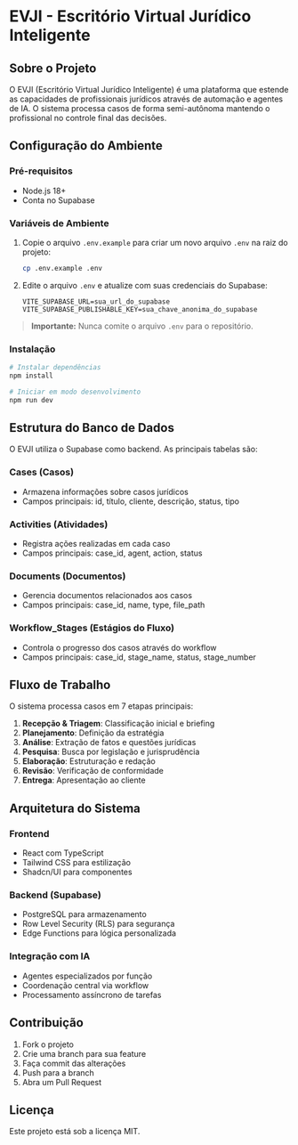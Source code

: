 
# EVJI - Escritório Virtual Jurídico Inteligente

## Sobre o Projeto

O EVJI (Escritório Virtual Jurídico Inteligente) é uma plataforma que estende as capacidades de profissionais jurídicos através de automação e agentes de IA. O sistema processa casos de forma semi-autônoma mantendo o profissional no controle final das decisões.

## Configuração do Ambiente

### Pré-requisitos

- Node.js 18+
- Conta no Supabase

### Variáveis de Ambiente

1. Copie o arquivo `.env.example` para criar um novo arquivo `.env` na raiz do projeto:
   ```bash
   cp .env.example .env
   ```

2. Edite o arquivo `.env` e atualize com suas credenciais do Supabase:
   ```env
   VITE_SUPABASE_URL=sua_url_do_supabase
   VITE_SUPABASE_PUBLISHABLE_KEY=sua_chave_anonima_do_supabase
   ```

> **Importante:** Nunca comite o arquivo `.env` para o repositório.

### Instalação

```bash
# Instalar dependências
npm install

# Iniciar em modo desenvolvimento
npm run dev
```

## Estrutura do Banco de Dados

O EVJI utiliza o Supabase como backend. As principais tabelas são:

### Cases (Casos)
- Armazena informações sobre casos jurídicos
- Campos principais: id, título, cliente, descrição, status, tipo

### Activities (Atividades)
- Registra ações realizadas em cada caso
- Campos principais: case_id, agent, action, status

### Documents (Documentos)
- Gerencia documentos relacionados aos casos
- Campos principais: case_id, name, type, file_path

### Workflow_Stages (Estágios do Fluxo)
- Controla o progresso dos casos através do workflow
- Campos principais: case_id, stage_name, status, stage_number

## Fluxo de Trabalho

O sistema processa casos em 7 etapas principais:

1. **Recepção & Triagem**: Classificação inicial e briefing
2. **Planejamento**: Definição da estratégia
3. **Análise**: Extração de fatos e questões jurídicas
4. **Pesquisa**: Busca por legislação e jurisprudência
5. **Elaboração**: Estruturação e redação
6. **Revisão**: Verificação de conformidade
7. **Entrega**: Apresentação ao cliente

## Arquitetura do Sistema

### Frontend
- React com TypeScript
- Tailwind CSS para estilização
- Shadcn/UI para componentes

### Backend (Supabase)
- PostgreSQL para armazenamento
- Row Level Security (RLS) para segurança
- Edge Functions para lógica personalizada

### Integração com IA
- Agentes especializados por função
- Coordenação central via workflow
- Processamento assíncrono de tarefas

## Contribuição

1. Fork o projeto
2. Crie uma branch para sua feature
3. Faça commit das alterações
4. Push para a branch
5. Abra um Pull Request

## Licença

Este projeto está sob a licença MIT.

